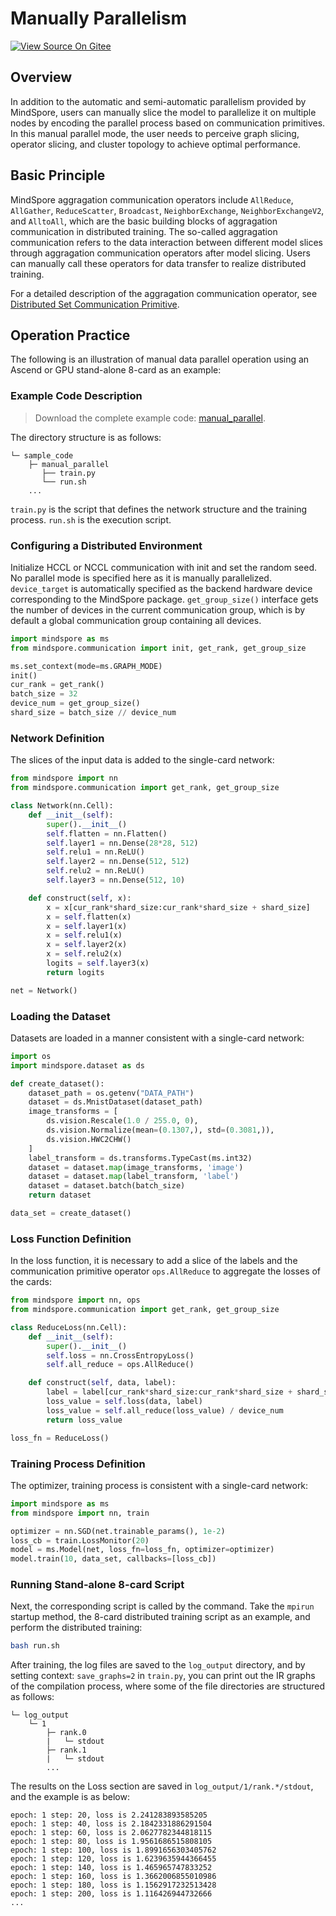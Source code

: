 # Manually Parallelism

[![View Source On Gitee](https://mindspore-website.obs.cn-north-4.myhuaweicloud.com/website-images/r2.3.0rc2/resource/_static/logo_source_en.svg)](https://gitee.com/mindspore/docs/blob/r2.3.0rc2/tutorials/experts/source_en/parallel/manual_parallel.md)

## Overview

In addition to the automatic and semi-automatic parallelism provided by MindSpore, users can manually slice the model to parallelize it on multiple nodes by encoding the parallel process based on communication primitives. In this manual parallel mode, the user needs to perceive graph slicing, operator slicing, and cluster topology to achieve optimal performance.

## Basic Principle

MindSpore aggragation communication operators include `AllReduce`, `AllGather`, `ReduceScatter`, `Broadcast`, `NeighborExchange`, `NeighborExchangeV2`, and `AlltoAll`, which are the basic building blocks of aggragation communication in distributed training. The so-called aggragation communication refers to the data interaction between different model slices through aggragation communication operators after model slicing. Users can manually call these operators for data transfer to realize distributed training.

For a detailed description of the aggragation communication operator, see [Distributed Set Communication Primitive](https://www.mindspore.cn/docs/en/r2.3.0rc2/api_python/samples/ops/communicate_ops.html).

## Operation Practice

The following is an illustration of manual data parallel operation using an Ascend or GPU stand-alone 8-card as an example:

### Example Code Description

> Download the complete example code: [manual_parallel](https://gitee.com/mindspore/docs/tree/r2.3.0rc2/docs/sample_code/manual_parallel).

The directory structure is as follows:

```text
└─ sample_code
    ├─ manual_parallel
       ├── train.py
       └── run.sh
    ...
```

`train.py` is the script that defines the network structure and the training process. `run.sh` is the execution script.

### Configuring a Distributed Environment

Initialize HCCL or NCCL communication with init and set the random seed. No parallel mode is specified here as it is manually parallelized. `device_target` is automatically specified as the backend hardware device corresponding to the MindSpore package. `get_group_size()` interface gets the number of devices in the current communication group, which is by default a global communication group containing all devices.

```python
import mindspore as ms
from mindspore.communication import init, get_rank, get_group_size

ms.set_context(mode=ms.GRAPH_MODE)
init()
cur_rank = get_rank()
batch_size = 32
device_num = get_group_size()
shard_size = batch_size // device_num
```

### Network Definition

The slices of the input data is added to the single-card network:

```python
from mindspore import nn
from mindspore.communication import get_rank, get_group_size

class Network(nn.Cell):
    def __init__(self):
        super().__init__()
        self.flatten = nn.Flatten()
        self.layer1 = nn.Dense(28*28, 512)
        self.relu1 = nn.ReLU()
        self.layer2 = nn.Dense(512, 512)
        self.relu2 = nn.ReLU()
        self.layer3 = nn.Dense(512, 10)

    def construct(self, x):
        x = x[cur_rank*shard_size:cur_rank*shard_size + shard_size]
        x = self.flatten(x)
        x = self.layer1(x)
        x = self.relu1(x)
        x = self.layer2(x)
        x = self.relu2(x)
        logits = self.layer3(x)
        return logits

net = Network()
```

### Loading the Dataset

Datasets are loaded in a manner consistent with a single-card network:

```python
import os
import mindspore.dataset as ds

def create_dataset():
    dataset_path = os.getenv("DATA_PATH")
    dataset = ds.MnistDataset(dataset_path)
    image_transforms = [
        ds.vision.Rescale(1.0 / 255.0, 0),
        ds.vision.Normalize(mean=(0.1307,), std=(0.3081,)),
        ds.vision.HWC2CHW()
    ]
    label_transform = ds.transforms.TypeCast(ms.int32)
    dataset = dataset.map(image_transforms, 'image')
    dataset = dataset.map(label_transform, 'label')
    dataset = dataset.batch(batch_size)
    return dataset

data_set = create_dataset()
```

### Loss Function Definition

In the loss function, it is necessary to add a slice of the labels and the communication primitive operator `ops.AllReduce` to aggregate the losses of the cards:

```python
from mindspore import nn, ops
from mindspore.communication import get_rank, get_group_size

class ReduceLoss(nn.Cell):
    def __init__(self):
        super().__init__()
        self.loss = nn.CrossEntropyLoss()
        self.all_reduce = ops.AllReduce()

    def construct(self, data, label):
        label = label[cur_rank*shard_size:cur_rank*shard_size + shard_size]
        loss_value = self.loss(data, label)
        loss_value = self.all_reduce(loss_value) / device_num
        return loss_value

loss_fn = ReduceLoss()
```

### Training Process Definition

The optimizer, training process is consistent with a single-card network:

```python
import mindspore as ms
from mindspore import nn, train

optimizer = nn.SGD(net.trainable_params(), 1e-2)
loss_cb = train.LossMonitor(20)
model = ms.Model(net, loss_fn=loss_fn, optimizer=optimizer)
model.train(10, data_set, callbacks=[loss_cb])
```

### Running Stand-alone 8-card Script

Next, the corresponding script is called by the command. Take the `mpirun` startup method, the 8-card distributed training script as an example, and perform the distributed training:

```bash
bash run.sh
```

After training, the log files are saved to the `log_output` directory, and by setting context: `save_graphs=2` in `train.py`, you can print out the IR graphs of the compilation process, where some of the file directories are structured as follows:

```text
└─ log_output
    └─ 1
        ├─ rank.0
        |   └─ stdout
        ├─ rank.1
        |   └─ stdout
        ...
```

The results on the Loss section are saved in `log_output/1/rank.*/stdout`, and the example is as below:

```text
epoch: 1 step: 20, loss is 2.241283893585205
epoch: 1 step: 40, loss is 2.1842331886291504
epoch: 1 step: 60, loss is 2.0627782344818115
epoch: 1 step: 80, loss is 1.9561686515808105
epoch: 1 step: 100, loss is 1.8991656303405762
epoch: 1 step: 120, loss is 1.6239635944366455
epoch: 1 step: 140, loss is 1.465965747833252
epoch: 1 step: 160, loss is 1.3662006855010986
epoch: 1 step: 180, loss is 1.1562917232513428
epoch: 1 step: 200, loss is 1.116426944732666
...
```
